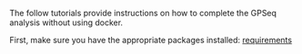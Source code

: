 The follow tutorials provide instructions on how to complete the GPSeq analysis without using docker. 

First, make sure you have the appropriate packages installed: [requirements](./Requirements.md)
